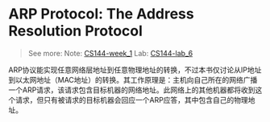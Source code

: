 # ARP Protocol: The Address Resolution Protocol

> See more:
> Note: [CS144-week_1](../../CS144/week-1/note.md)
> Lab: [CS144-lab_6](../../CS144/lab5/note.md)
>

ARP协议能实现任意网络层地址到任意物理地址的转换，不过本书仅讨论从IP地址到以太网地址（MAC地址）的转换。其工作原理是：主机向自己所在的网络广播一个ARP请求，该请求包含目标机器的网络地址。此网络上的其他机器都将收到这个请求，但只有被请求的目标机器会回应一个ARP应答，其中包含自己的物理地址。
